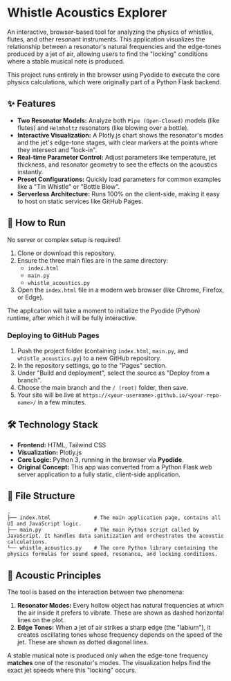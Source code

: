 # Whistle Acoustics Explorer

An interactive, browser-based tool for analyzing the physics of whistles, flutes, and other resonant instruments. This application visualizes the relationship between a resonator's natural frequencies and the edge-tones produced by a jet of air, allowing users to find the "locking" conditions where a stable musical note is produced.

This project runs entirely in the browser using Pyodide to execute the core physics calculations, which were originally part of a Python Flask backend.

## ✨ Features

* **Two Resonator Models:** Analyze both `Pipe (Open-Closed)` models (like flutes) and `Helmholtz` resonators (like blowing over a bottle).
* **Interactive Visualization:** A Plotly.js chart shows the resonator's modes and the jet's edge-tone stages, with clear markers at the points where they intersect and "lock-in".
* **Real-time Parameter Control:** Adjust parameters like temperature, jet thickness, and resonator geometry to see the effects on the acoustics instantly.
* **Preset Configurations:** Quickly load parameters for common examples like a "Tin Whistle" or "Bottle Blow".
* **Serverless Architecture:** Runs 100% on the client-side, making it easy to host on static services like GitHub Pages.

## 🚀 How to Run

No server or complex setup is required!

1.  Clone or download this repository.
2.  Ensure the three main files are in the same directory:
    * `index.html`
    * `main.py`
    * `whistle_acoustics.py`
3.  Open the `index.html` file in a modern web browser (like Chrome, Firefox, or Edge).

The application will take a moment to initialize the Pyodide (Python) runtime, after which it will be fully interactive.

### Deploying to GitHub Pages

1.  Push the project folder (containing `index.html`, `main.py`, and `whistle_acoustics.py`) to a new GitHub repository.
2.  In the repository settings, go to the "Pages" section.
3.  Under "Build and deployment", select the source as "Deploy from a branch".
4.  Choose the main branch and the `/ (root)` folder, then save.
5.  Your site will be live at `https://<your-username>.github.io/<your-repo-name>/` in a few minutes.

## 🛠️ Technology Stack

* **Frontend:** HTML, Tailwind CSS
* **Visualization:** Plotly.js
* **Core Logic:** Python 3, running in the browser via **Pyodide**.
* **Original Concept:** This app was converted from a Python Flask web server application to a fully static, client-side application.

## 📁 File Structure

```
.
├── index.html              # The main application page, contains all UI and JavaScript logic.
├── main.py                 # The main Python script called by JavaScript. It handles data sanitization and orchestrates the acoustic calculations.
└── whistle_acoustics.py    # The core Python library containing the physics formulas for sound speed, resonance, and locking conditions.
```

## 🔬 Acoustic Principles

The tool is based on the interaction between two phenomena:

1.  **Resonator Modes:** Every hollow object has natural frequencies at which the air inside it prefers to vibrate. These are shown as dashed horizontal lines on the plot.
2.  **Edge Tones:** When a jet of air strikes a sharp edge (the "labium"), it creates oscillating tones whose frequency depends on the speed of the jet. These are shown as dotted diagonal lines.

A stable musical note is produced only when the edge-tone frequency **matches** one of the resonator's modes. The visualization helps find the exact jet speeds where this "locking" occurs.